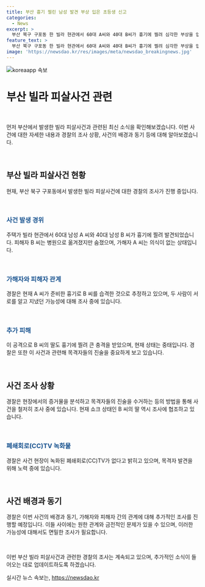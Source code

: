```yaml
---
title: 부산 흉기 찔린 남성 발견 부상 입은 초등생 신고
categories:
  - News
excerpt: >
  부산 북구 구포동 한 빌라 현관에서 60대 A씨와 40대 B씨가 흉기에 찔려 심각한 부상을 입었으며, B씨는 사망했다. A씨는 B씨와 그의 딸에게 흉기를 휘두르고 자해한 것으로 추정되고, 이들 간에 원한 관계나 금전 문제가 있었을 가능성을 조사 중이다. 사건은 CC티비가 없어 목격자를 찾는 등 수사가 진행 중이며, B씨의 딸도 큰 충격을 받아 정황 파악이 시간이 걸릴 것으로 보인다.
feature_text: >
  부산 북구 구포동 한 빌라 현관에서 60대 A씨와 40대 B씨가 흉기에 찔려 심각한 부상을 입었으며, B씨는 사망했다. A씨는 B씨와 그의 딸에게 흉기를 휘두르고 자해한 것으로 추정되고, 이들 간에 원한 관계나 금전 문제가 있었을 가능성을 조사 중이다. 사건은 CC티비가 없어 목격자를 찾는 등 수사가 진행 중이며, B씨의 딸도 큰 충격을 받아 정황 파악이 시간이 걸릴 것으로 보인다.
image: 'https://newsdao.kr/res/images/meta/newsdao_breakingnews.jpg'
---
```


<p><img src="https://newsdao.kr/res/images/meta/newsdao_breakingnews.jpg" alt="koreaapp 속보" /></p>

<h1 data-ke-size="size24">부산 빌라 피살사건 관련</h1>

<p data-ke-size="size16">&nbsp;</p>

<p>먼저 부산에서 발생한 빌라 피살사건과 관련된 최신 소식을 확인해보겠습니다. 이번 사건에 대한 자세한 내용과 경찰의 조사 상황, 사건의 배경과 동기 등에 대해 알아보겠습니다.</p>

<p data-ke-size="size16">&nbsp;</p>

<h2 data-ke-size="size26">부산 빌라 피살사건 현황</h2>

<p>현재, 부산 북구 구포동에서 발생한 빌라 피살사건에 대한 경찰의 조사가 진행 중입니다.</p>

<p data-ke-size="size16">&nbsp;</p>

<h3><b><span style="color: #1a5490;">사건 발생 경위</span></b></h3>

<p>주택가 빌라 현관에서 60대 남성 A 씨와 40대 남성 B 씨가 흉기에 찔려 발견되었습니다. 피해자 B 씨는 병원으로 옮겨졌지만 숨졌으며, 가해자 A 씨는 의식이 없는 상태입니다.</p>

<p data-ke-size="size16">&nbsp;</p>

<h3><b><span style="color: #1a5490;">가해자와 피해자 관계</span></b></h3>

<p>경찰은 현재 A 씨가 준비한 흉기로 B 씨를 습격한 것으로 추정하고 있으며, 두 사람이 서로를 알고 지냈던 가능성에 대해 조사 중에 있습니다.</p>

<p data-ke-size="size16">&nbsp;</p>

<h3><b><span style="color: #1a5490;">추가 피해</span></b></h3>

<p>이 공격으로 B 씨의 딸도 흉기에 찔려 큰 충격을 받았으며, 현재 상태는 중태입니다. 경찰은 또한 이 사건과 관련해 목격자들의 진술을 중요하게 보고 있습니다. </p>

<p data-ke-size="size16">&nbsp;</p>

<h2 data-ke-size="size26">사건 조사 상황</h2>

<p>경찰은 현장에서의 증거물을 분석하고 목격자들의 진술을 수거하는 등의 방법을 통해 사건을 철저히 조사 중에 있습니다. 현재 쇼크 상태인 B 씨의 딸 역시 조사에 협조하고 있습니다.</p>

<p data-ke-size="size16">&nbsp;</p>

<h3><b><span style="color: #1a5490;">폐쇄회로(CC)TV 녹화물</span></b></h3>

<p>경찰은 사건 현장이 녹화된 폐쇄회로(CC)TV가 없다고 밝히고 있으며, 목격자 발견을 위해 노력 중에 있습니다.</p>

<p data-ke-size="size16">&nbsp;</p>

<h2 data-ke-size="size26">사건 배경과 동기</h2>

<p>경찰은 이번 사건의 배경과 동기, 가해자와 피해자 간의 관계에 대해 추가적인 조사를 진행할 예정입니다. 이들 사이에는 원한 관계와 금전적인 문제가 있을 수 있으며, 이러한 가능성에 대해서도 면밀한 조사가 필요합니다.</p>

<p data-ke-size="size16">&nbsp;</p>

<p>이번 부산 빌라 피살사건과 관련한 경찰의 조사는 계속되고 있으며, 추가적인 소식이 들어오는 대로 업데이트하도록 하겠습니다.</p>
실시간 뉴스 속보는, <a href="https://newsdao.kr" rel="dofollow">https://newsdao.kr</a>


